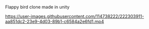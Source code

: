 Flappy bird clone made in unity


https://user-images.githubusercontent.com/114738222/222303911-aa851dc2-23e9-4d03-89b1-c6584a2e6fd1.mp4

